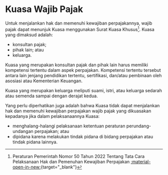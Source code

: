 # Kuasa Wajib Pajak

Untuk menjalankan hak dan memenuhi kewajiban perpajakannya, wajib pajak dapat menunjuk Kuasa menggunakan Surat Kuasa Khusus[^1]. Kuasa yang dimaksud adalah:

- konsultan pajak;
- pihak lain; atau
- keluarga.

Kuasa yang merupakan konsultan pajak dan pihak lain harus memiliki kompetensi tertentu dalam aspek perpajakan. Kompetensi tertentu tersebut antara lain jenjang pendidikan tertentu, sertifikasi, dan/atau pembinaan oleh asosiasi atau Kementerian Keuangan.

Kuasa yang merupakan keluarga meliputi suami, istri, atau keluarga sedarah atau semenda sampai dengan derajat kedua.

Yang perlu diperhatikan juga adalah bahwa Kuasa tidak dapat menjalankan hak dan memenuhi kewajiban perpajakan wajib pajak yang dikuasakan kepadanya jika dalam pelaksanaannya Kuasa:

- menghalang-halangi pelaksanaan ketentuan peraturan perundang-undangan perpajakan; atau
- dipidana karena melakukan tindak pidana di bidang perpajakan atau tindak pidana lainnya.

[^1]: Peraturan Pemerintah Nomor 50 Tahun 2022 Tentang Tata Cara Pelaksanaan Hak dan Pemenuhan Kewajiban Perpajakan [:material-open-in-new:](https://jdih.kemenkeu.go.id/in/dokumen/peraturan/00411e8d-0230-4e60-bdaa-08dae184fc35){target="_blank"}
